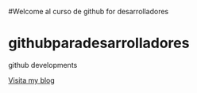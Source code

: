 #Welcome al curso de github for desarrolladores
# githubparadesarrolladores
github developments

[Visita my blog](https://www.mismarcadores.com/)
